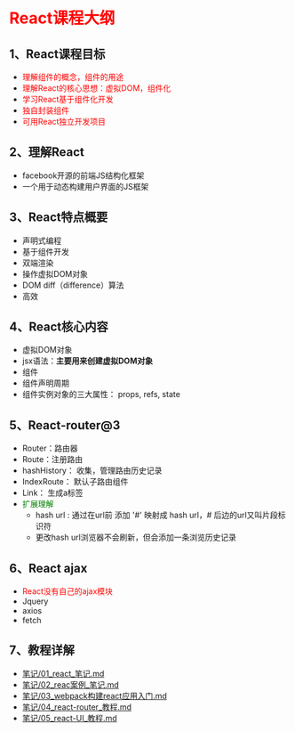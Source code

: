 # <font color=red>React课程大纲</font>
## 1、React课程目标
  * <font color=red>理解组件的概念，组件的用途</font>
  * <font color=red>理解React的核心思想：虚拟DOM，组件化</font>
  * <font color=red>学习React基于组件化开发</font>
  * <font color=red>独自封装组件</font>
  * <font color=red>可用React独立开发项目</font>
## 2、理解React
  * facebook开源的前端JS结构化框架
  * 一个用于动态构建用户界面的JS框架
## 3、React特点概要
  * 声明式编程
  * 基于组件开发
  * 双端渲染
  * 操作虚拟DOM对象
  * DOM diff（difference）算法
  * 高效
## 4、React核心内容
  * 虚拟DOM对象
  * jsx语法：**主要用来创建虚拟DOM对象**
  * 组件
  * 组件声明周期
  * 组件实例对象的三大属性： props, refs, state
## 5、React-router@3
  * Router：路由器
  * Route：注册路由
  * hashHistory： 收集，管理路由历史记录
  * IndexRoute： 默认子路由组件
  * Link： 生成a标签
  * <font color=green>扩展理解</font>
    * hash url : 通过在url前 添加 '#' 映射成 hash url，# 后边的url又叫片段标识符
    * 更改hash url浏览器不会刷新，但会添加一条浏览历史记录
## 6、React ajax
  * <font color=red>React没有自己的ajax模块</font>
  * Jquery
  * axios
  * fetch
## 7、教程详解 
  * [笔记/01_react_笔记.md](笔记/01_react_笔记.md)
  * [笔记/02_reac案例_笔记.md](笔记/02_reac案例_笔记.md)
  * [笔记/03_webpack构建react应用入门.md](笔记/03_webpack构建react应用入门.md)
  * [笔记/04_react-router_教程.md](笔记/04_react-router_教程.md)
  * [笔记/05_react-UI_教程.md](笔记/05_react-UI_教程.md)
